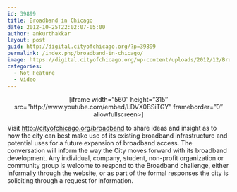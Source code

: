 ```yaml
---
id: 39899
title: Broadband in Chicago
date: 2012-10-25T22:02:07-05:00
author: ankurthakkar
layout: post
guid: http://digital.cityofchicago.org/?p=39899
permalink: /index.php/broadband-in-chicago/
image: https://digital.cityofchicago.org/wp-content/uploads/2012/12/BroadbandChallenge.png
categories:
  - Not Feature
  - Video
---
```

<p style="text-align: center;">
  [iframe width=&#8221;560&#8243; height=&#8221;315&#8243; src=&#8221;http://www.youtube.com/embed/LDVX0BSiTGY&#8221; frameborder=&#8221;0&#8243; allowfullscreen>]
</p>

<p style="text-align: left;">
  Visit <a title="Chicago Broadband Challenge" href="http://cityofchicago.org/broadband">http://cityofchicago.org/broadband</a> to share ideas and insight as to how the city can best make use of its existing broadband infrastructure and potential uses for a future expansion of broadband access. The conversation will inform the way the City moves forward with its broadband development. Any individual, company, student, non-profit organization or community group is welcome to respond to the Broadband challenge, either informally through the website, or as part of the formal responses the city is soliciting through a request for information.
</p>
